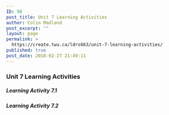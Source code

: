 ```yaml
---
ID: 98
post_title: Unit 7 Learning Activities
author: Colin Madland
post_excerpt: ""
layout: page
permalink: >
  https://create.twu.ca/ldrs663/unit-7-learning-activities/
published: true
post_date: 2018-02-27 21:49:11
---
```

### Unit 7 Learning Activities

##### Learning Activity 7.1

##### Learning Activity 7.2